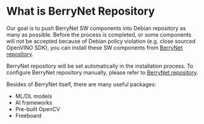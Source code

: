 # What is BerryNet Repository

Our goal is to push BerryNet SW components into Debian repository as many as possible. Before the process is completed, or some components will not be accepted because of Debian policy violation (e.g. close sourced OpenVINO SDK), you can install these SW components from [BerryNet repository](https://github.com/DT42/BerryNet-repo).

BerryNet repository will be set automatically in the installation process. To configure BerryNet repository manually, please refer to [BerryNet repository](https://github.com/DT42/BerryNet-repo).

Besides of BerryNet itself, there are many useful packages:

* ML/DL models
* AI frameworks
* Pre-built OpenCV
* Freeboard
